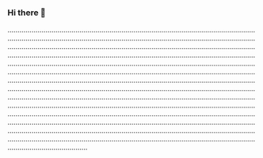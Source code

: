 ### Hi there 👋

................................................................................................................................................................................................................................................................................................................................................................................................................................................................................................................................................................................................................................................................................................................................................................................................................................................................................................................................................................................................................................................................................................................................................................................................................................................................................................................................................................................................................................................................................................................................................................................................................................................................................................................................................................................................................................................